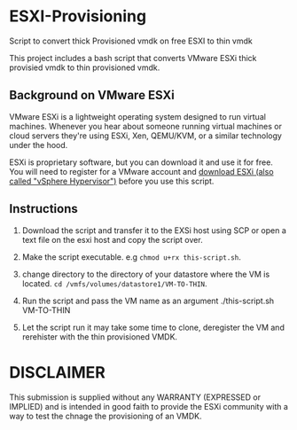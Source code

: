 # ESXI-Provisioning
Script to convert thick Provisioned vmdk on free ESXI to thin vmdk

This project includes a bash script that converts VMware ESXi thick provisied vmdk to thin provisioned vmdk.

## Background on VMware ESXi

VMware ESXi is a lightweight operating system designed to run virtual machines.
Whenever you hear about someone running virtual machines or cloud servers
they're using ESXi, Xen, QEMU/KVM, or a similar technology under the hood.

ESXi is proprietary software, but you can download it and use it for free. You
will need to register for a VMware account and [download ESXi (also called
"vSphere Hypervisor")](https://www.vmware.com/products/vsphere-hypervisor/)
before you use this script.

## Instructions

1.  Download the script and transfer it to the EXSi host using SCP or open a text file on the esxi host and copy the script over.

2.  Make the script executable. e.g `chmod u+rx this-script.sh`.

3.  change directory to the directory of your datastore where the VM is located. `cd /vmfs/volumes/datastore1/VM-TO-THIN`.

4.  Run the script and pass the VM name as an argument ./this-script.sh VM-TO-THIN

5.  Let the script run it may take some time to clone, deregister the VM and rerehister with the thin provisioned VMDK.


DISCLAIMER
==========

This submission is supplied without any WARRANTY (EXPRESSED or IMPLIED)
and is intended in good faith to provide the ESXi community with a
way to test the chnage the provisioning of an VMDK.
